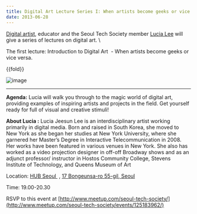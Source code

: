 ```yaml
---
title: Digital Art Lecture Series I: When artists become geeks or vice versa @Seoul, July 10
date: 2013-06-28
---
```

[Digital artist](http://www.smellsdreamy.com), educator and the Seoul
Tech Society member [Lucia Lee](http://facebook.com/LuciaJeesunLee) will
give a series of lectures on digital art. \

The first lecture: Introduction to Digital Art  - When artists become
geeks or vice versa.

{{fold}}

![image]({{images}}/digital-art-poster.jpg)

****

**Agenda:** Lucia will walk you through to the magic world of digital
art, providing examples of inspiring artists and projects in the field.
Get yourself ready for full of visual and creative stimuli!

**About Lucia :** Lucia Jeesun Lee is an interdisciplinary artist
working primarily in digital media. Born and raised in South Korea, she
moved to New York as she began her studies at New York University, where
she garnered her Master’s Degree in Interactive Telecommunication in
2008. Her works have been featured in various venues in New York. She
also has worked as a video projection designer in off-off Broadway shows
and as an adjunct professor/ instructor in Hostos Community College,
Stevens Institute of Technology, and Queens Museum of Art

Location: [HUB Seoul ](http://hubseoul.net/) , [17 Bongeunsa-ro 55-gil,
Seoul](https://maps.google.com/maps?q=Bongeunsa-ro+55-gil,+Gangnam-gu,+Seoul,+South+Korea&hl=en&sll=37.0625,-95.677068&sspn=40.460237,78.662109&hnear=Bongeunsa-ro+55-gil,+Gangnam-gu,+Seoul,+South+Korea&t=m&z=16)

Time: 19.00-20.30

RSVP to this event
at [http://www.meetup.com/seoul-tech-society/](http://www.meetup.com/seoul-tech-society/events/125183962/)


